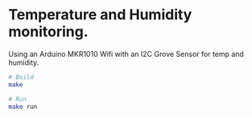 # Temperature and Humidity monitoring.

Using an Arduino MKR1010 Wifi with an I2C Grove Sensor for temp and humidity.

```bash
# Build
make

# Run
make run
```
